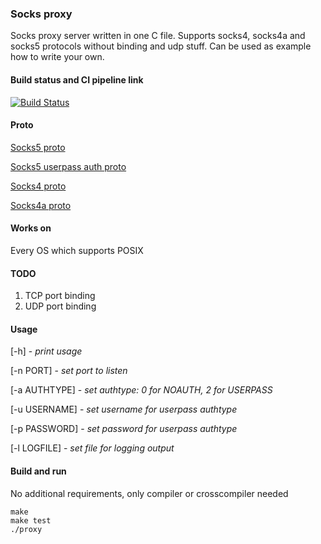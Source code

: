 ### Socks proxy
Socks proxy server written in one C file. 
Supports socks4, socks4a and socks5 protocols without binding and udp stuff. 
Can be used as example how to write your own. 

#### Build status and CI pipeline link
[![Build Status](https://travis-ci.org/fgssfgss/socks_proxy.svg?branch=master)](https://travis-ci.org/fgssfgss/socks_proxy)

#### Proto
[Socks5 proto](https://tools.ietf.org/html/rfc1928)

[Socks5 userpass auth proto](https://tools.ietf.org/html/rfc1929)

[Socks4 proto](https://www.openssh.com/txt/socks4.protocol)

[Socks4a proto](https://www.openssh.com/txt/socks4a.protocol)

#### Works on
Every OS which supports POSIX

#### TODO
1. TCP port binding
2. UDP port binding

#### Usage
[-h]		- *print usage*

[-n PORT]	- *set port to listen*

[-a AUTHTYPE]	- *set authtype: 0 for NOAUTH, 2 for USERPASS*

[-u USERNAME]	- *set username for userpass authtype*

[-p PASSWORD]	- *set password for userpass authtype*

[-l LOGFILE]	- *set file for logging output*

#### Build and run
No additional requirements, only compiler or crosscompiler needed

    make
    make test
    ./proxy
